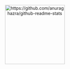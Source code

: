 <br />
<br />
<br />

<div align="center">
  <img align="center" height="195px" src="https://github-readme-stats.d3rpp.dev/api?username=d3rpp&show_icons=true&theme=dark&hide=stars" alt="https://github.com/anuraghazra/github-readme-stats"/>
</div>

<br />
<br />
<br />
